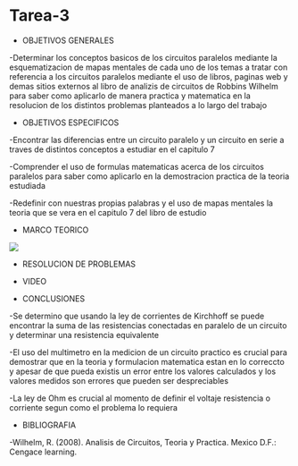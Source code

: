 # Tarea-3

- OBJETIVOS GENERALES

-Determinar los conceptos basicos de los circuitos paralelos mediante la esquematizacion de mapas mentales de cada uno de los temas a tratar con referencia a los circuitos paralelos mediante el uso de libros, paginas web y demas sitios externos al libro  de analizis de circuitos de Robbins Wilhelm para saber como aplicarlo de manera practica y matematica en la resolucion de los distintos problemas planteados a lo largo del trabajo 


- OBJETIVOS ESPECIFICOS



-Encontrar las diferencias entre un circuito paralelo y un circuito en serie a traves de distintos conceptos a estudiar en el capitulo 7 

-Comprender el uso de formulas matematicas acerca de los circuitos paralelos para saber como aplicarlo en la demostracion practica de la teoria estudiada

-Redefinir con nuestras propias palabras y el uso de mapas mentales la teoria que se vera en el capitulo 7 del libro de estudio

- MARCO TEORICO






![](https://user-images.githubusercontent.com/84397282/121798033-8854a800-cbe9-11eb-90bf-16d2089883d5.jpg)

- RESOLUCION DE PROBLEMAS






- VIDEO



- CONCLUSIONES

-Se determino que usando la ley de  corrientes de Kirchhoff se puede encontrar la suma de las resistencias conectadas en paralelo de un circuito  y determinar una resistencia equivalente

-El uso del multimetro en la medicion de un circuito practico es crucial para demostrar que en la teoria y formulacion matematica estan en lo correccto y apesar de que pueda existis un error entre los valores calculados y los valores medidos son errores que pueden ser despreciables

-La ley de Ohm es crucial al momento de definir el voltaje resistencia o corriente segun como el problema lo requiera 


- BIBLIOGRAFIA

-Wilhelm, R. (2008). Analisis de Circuitos, Teoria y Practica. Mexico D.F.: Cengace learning.




